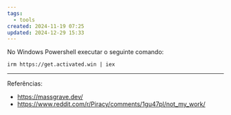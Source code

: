 ```yaml
---
tags:
  - tools
created: 2024-11-19 07:25
updated: 2024-12-29 15:33
---
```

No Windows Powershell executar o seguinte comando:

```
irm https://get.activated.win | iex
```

---

Referências:
- https://massgrave.dev/
- https://www.reddit.com/r/Piracy/comments/1gu47pl/not_my_work/